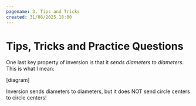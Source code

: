 ```yaml
---
pagename: 3. Tips and Tricks
created: 31/08/2025 18:00
---
```


# Tips, Tricks and Practice Questions

One last key property of inversion is that it *sends diameters to diameters*. This is what I mean:

[diagram]

<Warning>
Inversion sends diameters to diameters, but it does NOT send circle centers to circle centers!
</Warning>

<IncompleteMessage/>